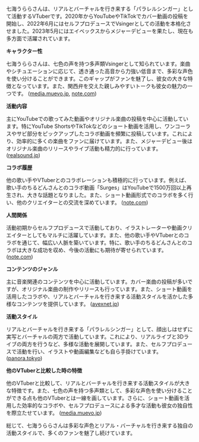 七海うららさんは、リアルとバーチャルを行き来する「パラレルシンガー」として活動するVTuberです。2020年からYouTubeやTikTokでカバー動画の投稿を開始し、2022年6月にはセルフプロデュースでVsingerとしての活動を本格化させました。2023年5月にはエイベックスからメジャーデビューを果たし、現在も多方面で活躍されています。

**キャラクター性**

七海うららさんは、七色の声を持つ多声類Vsingerとして知られています。楽曲やシチュエーションに応じて、透き通った高音から力強い低音まで、多彩な声色を使い分けることができます。このギャップがファンを魅了し、彼女の大きな特徴となっています。また、関西弁を交えた親しみやすいトークも彼女の魅力の一つです。 ([media.muevo.jp](https://media.muevo.jp/articles/9014?utm_source=openai), [note.com](https://note.com/jolly_roses27/n/n01a31879ec2c?utm_source=openai))

**活動内容**

主にYouTubeでの歌ってみた動画やオリジナル楽曲の投稿を中心に活動しています。特にYouTube ShortsやTikTokなどのショート動画を活用し、ワンコーラスやサビ部分をピックアップしたコラボ動画を頻繁に投稿しています。これにより、効率的に多くの楽曲をファンに届けています。また、メジャーデビュー後はオリジナル楽曲のリリースやライブ活動も精力的に行っています。 ([realsound.jp](https://realsound.jp/tech/2023/03/post-1289946_3.html?utm_source=openai))

**コラボ履歴**

他の歌い手やVTuberとのコラボレーションも積極的に行っています。例えば、歌い手のちるどんさんとのコラボ動画「Surges」はYouTubeで1500万回以上再生され、大きな話題となりました。また、ショート動画形式でのコラボを多く行い、他のクリエイターとの交流を深めています。 ([note.com](https://note.com/jolly_roses27/n/n01a31879ec2c?utm_source=openai))

**人間関係**

活動初期からセルフプロデュースで活動しており、イラストレーターや動画クリエイターとしてもマルチに活躍しています。また、他の歌い手やVTuberとのコラボを通じて、幅広い人脈を築いています。特に、歌い手のちるどんさんとのコラボは大きな成功を収め、今後の活動にも期待が寄せられています。 ([note.com](https://note.com/jolly_roses27/n/n01a31879ec2c?utm_source=openai))

**コンテンツのジャンル**

主に音楽関連のコンテンツを中心に活動しています。カバー楽曲の投稿が多いですが、オリジナル楽曲の制作やリリースも行っています。また、ショート動画を活用したコラボや、リアルとバーチャルを行き来する活動スタイルを活かした多様なコンテンツを提供しています。 ([avexnet.jp](https://avexnet.jp/contents/URARA-WORK-0001/profile?utm_source=openai))

**活動スタイル**

リアルとバーチャルを行き来する「パラレルシンガー」として、顔出しはせずに実写とバーチャルの両方で活動しています。これにより、リアルライブと3Dライブの両方を行うなど、多様な活動を展開しています。また、セルフプロデュースで活動を行い、イラストや動画編集なども自ら手掛けています。 ([panora.tokyo](https://panora.tokyo/archives/65374?utm_source=openai))

**他のVTuberと比較した時の特徴**

他のVTuberと比較して、リアルとバーチャルを行き来する活動スタイルが大きな特徴です。また、七色の声を持つ多声類として、多彩な声色を使い分けることができる点も他のVTuberとは一線を画しています。さらに、ショート動画を活用した効率的なコラボや、セルフプロデュースによる多才な活動も彼女の独自性を際立たせています。 ([media.muevo.jp](https://media.muevo.jp/articles/9014?utm_source=openai))

総じて、七海うららさんは多彩な声色とリアル・バーチャルを行き来する独自の活動スタイルで、多くのファンを魅了し続けています。 